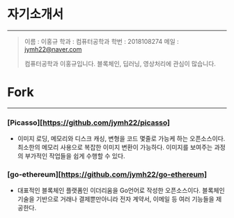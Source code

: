 # 자기소개서
------------
> 이름 : 이홍규
> 학과 : 컴퓨터공학과
> 학번 : 2018108274
> 메일 : jymh22@naver.com
>
> 컴퓨터공학과 이홍규입니다.
> 블록체인, 딥러닝, 영상처리에 관심이 많습니다.

# Fork
------------
### [Picasso][https://github.com/jymh22/picasso]
* 이미지 로딩, 메모리와 디스크 캐싱, 변형을 코드 몇줄로 가능케 하는 오픈소스이다. 최소한의 메모리 사용으로 복잡한 이미지 변환이 가능하다. 이미지를 보여주는 과정의 부가적인 작업들을 쉽게 수행할 수 있다.

### [go-ethereum][https://github.com/jymh22/go-ethereum]
* 대표적인 블록체인 플랫폼인 이더리움을 Go언어로 작성한 오픈소스이다. 블록체인 기술을 기반으로 거래나 결제뿐만아니라 전자 계약서, 이메일 등 여러 기능들을 제공한다.

